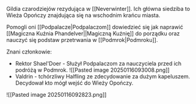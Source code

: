 Gildia czarodziejów rezydująca w [[Neverwinter]]. Ich główna siedziba to Wieża Opończy znajdująca się na wschodnim krańcu miasta.

Pomogli oni [[Podpalacze|Podpalaczom]] dowiedzieć się jak naprawić [[Magiczna Kuźnia Phandelver||Magiczną Kuźnię]] do porządku oraz nauczyć się podstaw przetrwania w [[Podmrok|Podmroku]].

Znani członkowie:
- Rektor Shael'Doer - Służył Podpalaczom za nauczyciela przed ich podróżą w Podmrok.
![[Pasted image 20250116093008.png]]
- Valdrin - tchórzliwy Halfling ze zdecydowanie za dużym kapeluszem. Decydował kto mógł wejść do Wieży Opończy.

![[Pasted image 20250116092823.png]]